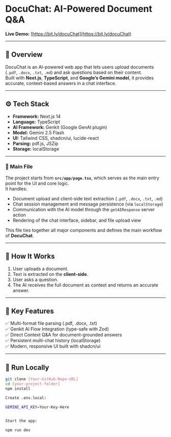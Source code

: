 # DocuChat: AI-Powered Document Q&A  

**Live Demo:** [https://bit.ly/docuChat](https://bit.ly/docuChat)

---

## 🧠 Overview  
DocuChat is an AI-powered web app that lets users upload documents (`.pdf`, `.docx`, `.txt`, `.md`) and ask questions based on their content.  
Built with **Next.js**, **TypeScript**, and **Google’s Gemini model**, it provides accurate, context-based answers in a chat interface.

---

## ⚙️ Tech Stack  
- **Framework:** Next.js 14  
- **Language:** TypeScript  
- **AI Framework:** Genkit (Google GenAI plugin)  
- **Model:** Gemini 2.5 Flash  
- **UI:** Tailwind CSS, shadcn/ui, lucide-react  
- **Parsing:** pdf.js, JSZip  
- **Storage:** localStorage  

---
### 📂 Main File  

The project starts from **`src/app/page.tsx`**, which serves as the main entry point for the UI and core logic.  
It handles:  
- Document upload and client-side text extraction (`.pdf`, `.docx`, `.txt`, `.md`)  
- Chat session management and message persistence (via `localStorage`)  
- Communication with the AI model through the `getAIResponse` server action  
- Rendering of the chat interface, sidebar, and file upload view  

This file ties together all major components and defines the main workflow of **DocuChat**.

---

## 🔄 How It Works  
1. User uploads a document.  
2. Text is extracted on the **client-side**.  
3. User asks a question.  
4. The AI receives the full document as context and returns an accurate answer.  

---

## 🌟 Key Features  

✅ Multi-format file parsing (.pdf, .docx, .txt)  
✅ Genkit AI Flow Integration (type-safe with Zod)  
✅ Direct Context Q&A for document-grounded answers  
✅ Persistent multi-chat history (localStorage)  
✅ Modern, responsive UI built with shadcn/ui   

---

## 🚀 Run Locally  
```bash
git clone [Your-GitHub-Repo-URL]
cd [your-project-folder]
npm install

Create .env.local:

GEMINI_API_KEY=Your-Key-Here


Start the app:

npm run dev
